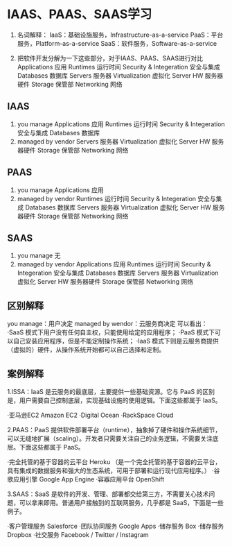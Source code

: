 # IAAS、PAAS、SAAS学习

1. 名词解释：
  IaaS：基础设施服务，Infrastructure-as-a-service
  PaaS：平台服务，Platform-as-a-service
  SaaS：软件服务，Software-as-a-service

2. 把软件开发分解为一下这些部分，对于IAAS、PAAS、SAAS进行对比
  Applications                       应用
  Runtimes                           运行时间
  Security & Integeration            安全与集成
  Databases                          数据库
  Servers                            服务器
  Virtualization                     虚拟化
  Server HW                          服务器硬件
  Storage                            保管部
  Networking                         网络

## IAAS

1. you manage
  Applications                       应用
  Runtimes                           运行时间
  Security & Integeration            安全与集成
  Databases                          数据库
2. managed by vendor
  Servers                            服务器
  Virtualization                     虚拟化
  Server HW                          服务器硬件
  Storage                            保管部
  Networking                         网络

## PAAS

1. you manage
  Applications                       应用
2. managed by vendor
  Runtimes                           运行时间
  Security & Integeration            安全与集成
  Databases                          数据库
  Servers                            服务器
  Virtualization                     虚拟化
  Server HW                          服务器硬件
  Storage                            保管部
  Networking                         网络

## SAAS

1. you manage
  无
2. managed by vendor
  Applications                       应用
  Runtimes                           运行时间
  Security & Integeration            安全与集成
  Databases                          数据库
  Servers                            服务器
  Virtualization                     虚拟化
  Server HW                          服务器硬件
  Storage                            保管部
  Networking                         网络

## 区别解释

  you manage：用户决定
  managed by wendor：云服务商决定
  可以看出：
  ·SaaS 模式下用户没有任何自主权，只能使用给定的应用程序；
  ·PaaS 模式下可以自己安装应用程序，但是不能定制操作系统；
  ·IaaS 模式下则是云服务商提供（虚拟的）硬件，从操作系统开始都可以自己选择和定制。

## 案例解释

1.ISSA：IaaS 是云服务的最底层，主要提供一些基础资源。它与 PaaS 的区别是，用户需要自己控制底层，实现基础设施的使用逻辑。下面这些都属于 IaaS。

  ·亚马逊EC2 Amazon EC2
  ·Digital Ocean
  ·RackSpace Cloud

2.PAAS：PaaS 提供软件部署平台（runtime），抽象掉了硬件和操作系统细节，可以无缝地扩展（scaling）。开发者只需要关注自己的业务逻辑，不需要关注底层。下面这些都属于 PaaS。

  ·完全托管的基于容器的云平台 Heroku （是一个完全托管的基于容器的云平台，具有集成的数据服务和强大的生态系统，可用于部署和运行现代应用程序。）
  ·谷歌应用引擎 Google App Engine
  ·容器应用平台 OpenShift

3.SAAS：SaaS 是软件的开发、管理、部署都交给第三方，不需要关心技术问题，可以拿来即用。普通用户接触到的互联网服务，几乎都是 SaaS，下面是一些例子。

  ·客户管理服务 Salesforce
  ·团队协同服务 Google Apps
  ·储存服务 Box
  ·储存服务 Dropbox
  ·社交服务 Facebook / Twitter / Instagram

